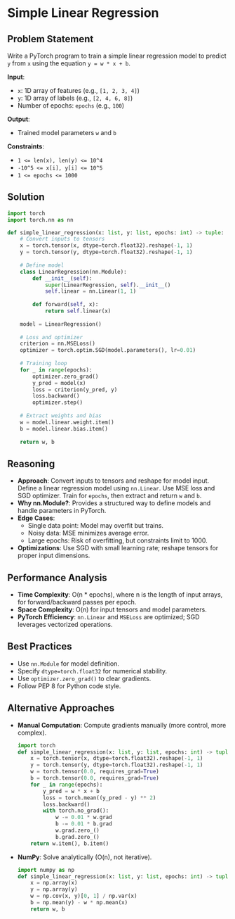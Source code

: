 # Simple Linear Regression

## Problem Statement
Write a PyTorch program to train a simple linear regression model to predict `y` from `x` using the equation `y = w * x + b`.

**Input**:
- `x`: 1D array of features (e.g., `[1, 2, 3, 4]`)
- `y`: 1D array of labels (e.g., `[2, 4, 6, 8]`)
- Number of epochs: `epochs` (e.g., `100`)

**Output**:
- Trained model parameters `w` and `b`

**Constraints**:
- `1 <= len(x), len(y) <= 10^4`
- `-10^5 <= x[i], y[i] <= 10^5`
- `1 <= epochs <= 1000`

## Solution
```python
import torch
import torch.nn as nn

def simple_linear_regression(x: list, y: list, epochs: int) -> tuple:
    # Convert inputs to tensors
    x = torch.tensor(x, dtype=torch.float32).reshape(-1, 1)
    y = torch.tensor(y, dtype=torch.float32).reshape(-1, 1)
    
    # Define model
    class LinearRegression(nn.Module):
        def __init__(self):
            super(LinearRegression, self).__init__()
            self.linear = nn.Linear(1, 1)
        
        def forward(self, x):
            return self.linear(x)
    
    model = LinearRegression()
    
    # Loss and optimizer
    criterion = nn.MSELoss()
    optimizer = torch.optim.SGD(model.parameters(), lr=0.01)
    
    # Training loop
    for _ in range(epochs):
        optimizer.zero_grad()
        y_pred = model(x)
        loss = criterion(y_pred, y)
        loss.backward()
        optimizer.step()
    
    # Extract weights and bias
    w = model.linear.weight.item()
    b = model.linear.bias.item()
    
    return w, b
```

## Reasoning
- **Approach**: Convert inputs to tensors and reshape for model input. Define a linear regression model using `nn.Linear`. Use MSE loss and SGD optimizer. Train for `epochs`, then extract and return `w` and `b`.
- **Why nn.Module?**: Provides a structured way to define models and handle parameters in PyTorch.
- **Edge Cases**:
  - Single data point: Model may overfit but trains.
  - Noisy data: MSE minimizes average error.
  - Large epochs: Risk of overfitting, but constraints limit to 1000.
- **Optimizations**: Use SGD with small learning rate; reshape tensors for proper input dimensions.

## Performance Analysis
- **Time Complexity**: O(n * epochs), where n is the length of input arrays, for forward/backward passes per epoch.
- **Space Complexity**: O(n) for input tensors and model parameters.
- **PyTorch Efficiency**: `nn.Linear` and `MSELoss` are optimized; SGD leverages vectorized operations.

## Best Practices
- Use `nn.Module` for model definition.
- Specify `dtype=torch.float32` for numerical stability.
- Use `optimizer.zero_grad()` to clear gradients.
- Follow PEP 8 for Python code style.

## Alternative Approaches
- **Manual Computation**: Compute gradients manually (more control, more complex).
  ```python
  import torch
  def simple_linear_regression(x: list, y: list, epochs: int) -> tuple:
      x = torch.tensor(x, dtype=torch.float32).reshape(-1, 1)
      y = torch.tensor(y, dtype=torch.float32).reshape(-1, 1)
      w = torch.tensor(0.0, requires_grad=True)
      b = torch.tensor(0.0, requires_grad=True)
      for _ in range(epochs):
          y_pred = w * x + b
          loss = torch.mean((y_pred - y) ** 2)
          loss.backward()
          with torch.no_grad():
              w -= 0.01 * w.grad
              b -= 0.01 * b.grad
              w.grad.zero_()
              b.grad.zero_()
      return w.item(), b.item()
  ```
- **NumPy**: Solve analytically (O(n), not iterative).
  ```python
  import numpy as np
  def simple_linear_regression(x: list, y: list, epochs: int) -> tuple:
      x = np.array(x)
      y = np.array(y)
      w = np.cov(x, y)[0, 1] / np.var(x)
      b = np.mean(y) - w * np.mean(x)
      return w, b
  ```